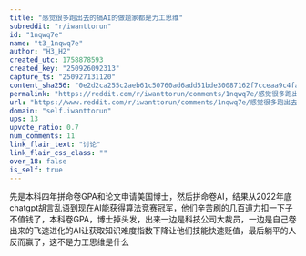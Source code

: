```yaml
---
title: "感觉很多跑出去的搞AI的做题家都是力工思维"
subreddit: "r/iwanttorun"
id: "1nqwq7e"
name: "t3_1nqwq7e"
author: "H3_H2"
created_utc: 1758878593
created_key: "250926092313"
capture_ts: "250927131120"
content_sha256: "0e2d2ca255c2aeb61c50760ad6add51bde30087162f7cceaa9c4fabbc165dc67"
permalink: "https://reddit.com/r/iwanttorun/comments/1nqwq7e/感觉很多跑出去的搞ai的做题家都是力工思维/"
url: "https://www.reddit.com/r/iwanttorun/comments/1nqwq7e/感觉很多跑出去的搞ai的做题家都是力工思维/"
domain: "self.iwanttorun"
ups: 13
upvote_ratio: 0.7
num_comments: 11
link_flair_text: "讨论"
link_flair_css_class: ""
over_18: false
is_self: true
---
```


<div class="md">

先是本科四年拼命卷GPA和论文申请美国博士，然后拼命卷AI，结果从2022年底chatgpt胡言乱语到现在AI能获得算法竞赛冠军，他们辛苦刷的几百道力扣一下子不值钱了，本科卷GPA，博士掉头发，出来一边是科技公司大裁员，一边是自己卷出来的飞速进化的AI让获取知识难度指数下降让他们技能快速贬值，最后躺平的人反而赢了，这不是力工思维是什么

</div>
